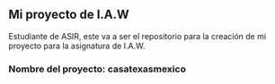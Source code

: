 ## Mi proyecto de I.A.W
Estudiante de ASIR, este va a ser el repositorio para la creación de mi proyecto para la asignatura de I.A.W.

### Nombre del proyecto: casatexasmexico
